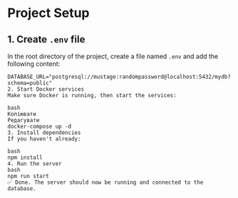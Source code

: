 # Project Setup

## 1. Create `.env` file

In the root directory of the project, create a file named `.env` and add the following content:

```env
DATABASE_URL="postgresql://mustage:randompassword@localhost:5432/mydb?schema=public"
2. Start Docker services
Make sure Docker is running, then start the services:

bash
Копіювати
Редагувати
docker-compose up -d
3. Install dependencies
If you haven't already:

bash
npm install
4. Run the server
bash
npm run start
✅ Done. The server should now be running and connected to the database.
```
